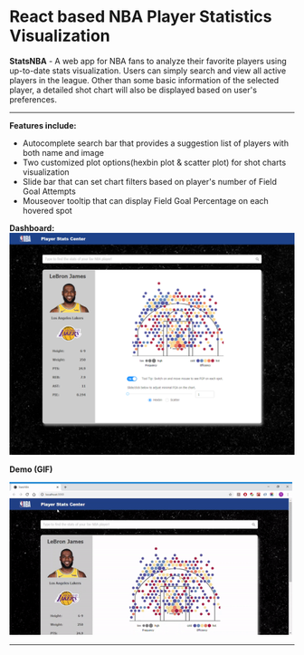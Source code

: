 # React based NBA Player Statistics Visualization
<b>StatsNBA</b> - A web app for NBA fans to analyze their favorite players using up-to-date stats visualization. Users can simply search and view all active players in the league. Other than some basic information of the selected player, a detailed shot chart will also be displayed based on user's preferences.
<hr />
<b>Features include:</b>
<ul>
	<li>Autocomplete search bar that provides a suggestion list of players with both name and image</li>
	<li>Two customized plot options(hexbin plot & scatter plot) for shot charts visualization</li>
	<li>Slide bar that can set chart filters based on player's number of Field Goal Attempts</li>
	<li>Mouseover tooltip that can display Field Goal Percentage on each hovered spot</li>
</ul>

<b>Dashboard:</b>
<br />
<img src="https://github.com/tianyaliu95/StatsNBA/blob/master/demo/demo1.png" alt="demo">

<b>Demo (GIF)</b>
<br />
<!-- ![Demo](/demo/ezgif.com-video-to-gif.gif) -->
<img src="/demo/ezgif.com-video-to-gif.gif" width="500">

<hr />



